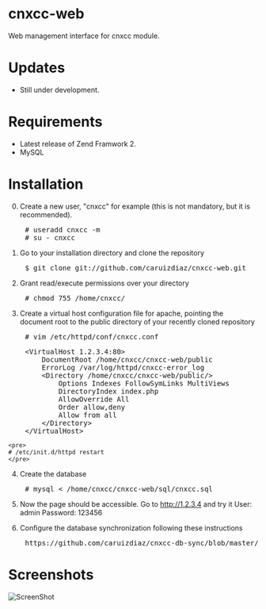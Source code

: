cnxcc-web
=========

Web management interface for cnxcc module.

Updates
=========
- Still under development.

Requirements
==========
- Latest release of Zend Framwork 2.
- MySQL

Installation
=========

0. Create a new user, "cnxcc" for example (this is not mandatory, but it is recommended).
<pre>
    # useradd cnxcc -m
    # su - cnxcc
</pre>

1. Go to your installation directory and clone the repository
<pre>
    $ git clone git://github.com/caruizdiaz/cnxcc-web.git
</pre>

2. Grant read/execute permissions over your directory
<pre>
    # chmod 755 /home/cnxcc/
</pre>

3. Create a virtual host configuration file for apache, pointing the document root to the public directory of your
recently cloned repository
<pre>
    # vim /etc/httpd/conf/cnxcc.conf
</pre>
<pre>
    &#60;VirtualHost 1.2.3.4:80&#62;
        DocumentRoot /home/cnxcc/cnxcc-web/public
        ErrorLog /var/log/httpd/cnxcc-error_log
        &#60;Directory /home/cnxcc/cnxcc-web/public/&#62;
            Options Indexes FollowSymLinks MultiViews
            DirectoryIndex index.php
            AllowOverride All
            Order allow,deny
            Allow from all
        &#60;/Directory&#62;
    &#60;/VirtualHost&#62;
</pre>

    <pre>
    # /etc/init.d/httpd restart
    </pre>

4. Create the database
<pre>
    # mysql &#60; /home/cnxcc/cnxcc-web/sql/cnxcc.sql
</pre>

5. Now the page should be accessible. Go to http://1.2.3.4 and try it
   User: admin
   Password: 123456

6. Configure the database synchronization following these instructions
<pre>
    https://github.com/caruizdiaz/cnxcc-db-sync/blob/master/README.md
</pre>

Screenshots
=========
![ScreenShot](http://caruizdiaz.com/wp-content/uploads/2013/01/cnxcc21-1024x495.png)
